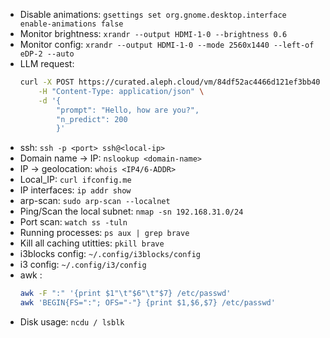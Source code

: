 - Disable animations: `gsettings set org.gnome.desktop.interface enable-animations false`
- Monitor brightness: `xrandr --output HDMI-1-0 --brightness 0.6`
- Monitor config: `xrandr --output HDMI-1-0 --mode 2560x1440 --left-of eDP-2 --auto`
- LLM request: 
    ```bash
    curl -X POST https://curated.aleph.cloud/vm/84df52ac4466d121ef3bb409bb14f315de7be4ce600e8948d71df6485aa5bcc3/completion \
        -H "Content-Type: application/json" \
        -d '{
            "prompt": "Hello, how are you?",
            "n_predict": 200
            }'
    ```
- ssh: `ssh -p <port> ssh@<local-ip>`
- Domain name -> IP: `nslookup <domain-name>`
- IP -> geolocation: `whois <IP4/6-ADDR>`
- Local_IP: `curl ifconfig.me`
- IP interfaces: `ip addr show`
- arp-scan: `sudo arp-scan --localnet`
- Ping/Scan the local subnet: `nmap -sn 192.168.31.0/24`
- Port scan: `watch ss -tuln`
- Running processes: `ps aux | grep brave`
- Kill all caching utitties: `pkill brave`
- i3blocks config: `~/.config/i3blocks/config`
- i3 config: `~/.config/i3/config`
- awk :
    ```bash
    awk -F ":" '{print $1"\t"$6"\t"$7} /etc/passwd'
    awk 'BEGIN{FS=":"; OFS="-"} {print $1,$6,$7} /etc/passwd'
    ```
- Disk usage: `ncdu / lsblk`